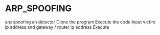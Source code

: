 # ARP_SPOOFING
arp spoofing an detector
Clone the program
Execute the code
Input victim ip address and gateway / router Ip address
Execute
